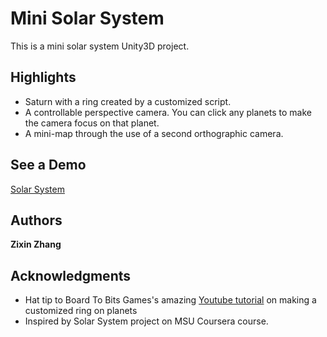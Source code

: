 # Mini Solar System

This is a mini solar system Unity3D project.

## Highlights

* Saturn with a ring created by a customized script.
* A controllable perspective camera. You can click any planets to make the camera focus on that planet.
* A mini-map through the use of a second orthographic camera.

## See a Demo

[Solar System](https://www.zixinzhang.com/solar-system-unity3d-project/)

## Authors

**Zixin Zhang**

## Acknowledgments

* Hat tip to Board To Bits Games's amazing [Youtube tutorial](https://youtu.be/Rze4GEFrYYs) on making a customized ring on planets
* Inspired by Solar System project on MSU Coursera course.
